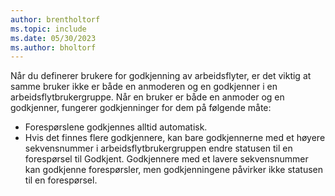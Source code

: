 ```yaml
---
author: brentholtorf
ms.topic: include
ms.date: 05/30/2023
ms.author: bholtorf
---
```


Når du definerer brukere for godkjenning av arbeidsflyter, er det viktig at samme bruker ikke er både en anmoderen og en godkjenner i en arbeidsflytbrukergruppe. Når en bruker er både en anmoder og en godkjenner, fungerer godkjenninger for dem på følgende måte:

* Forespørslene godkjennes alltid automatisk.
* Hvis det finnes flere godkjennere, kan bare godkjennerne med et høyere sekvensnummer i arbeidsflytbrukergruppen endre statusen til en forespørsel til Godkjent. Godkjennere med et lavere sekvensnummer kan godkjenne forespørsler, men godkjenningene påvirker ikke statusen til en forespørsel.